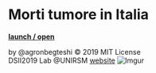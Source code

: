 # Morti tumore in Italia
**[launch / open](https://editor.p5js.org/agron/sketches/1cfNasHG1)**

by @agronbegteshi © 2019 MIT License  
DSII2019 Lab @UNIRSM [website](http://dsii-2019-unirsm.github.io)
![Imgur](https://i.imgur.com/x3sHB1k.png)
